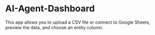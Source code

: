 # AI-Agent-Dashboard
This app allows you to upload a CSV file or connect to Google Sheets, preview the data, and choose an entity column.
